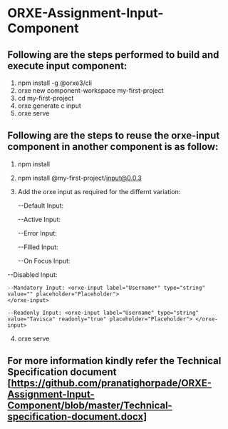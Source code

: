 # ORXE-Assignment-Input-Component

## Following are the steps performed to build and execute input component:
1.	npm install -g @orxe3/cli 
2.	orxe new component-workspace my-first-project 
3.	cd my-first-project 
4.	orxe generate c input
5.	orxe serve

## Following are the steps to reuse the orxe-input component in another component is as follow:

1.	npm install 
2.	npm install @my-first-project/input@0.0.3
3.	Add the orxe input as required for the differnt variation:

    --Default Input:  <orxe-input label="Username" type="string" value="" placeholder="Placeholder"> </orxe-input>

    --Active Input: <orxe-input label="Username" type="string" value="" isActive="true" placeholder="Placeholder"> </orxe-input>

    --Error Input: <orxe-input label="Username" type="string" value="" required="true" isError="true" placeholder="Placeholder"> </orxe-input>

    --FIlled Input: <orxe-input label="Username" type="string" value="Tavisca" isFilled="true" placeholder="Placeholder "> </orxe-input>

    --On Focus Input: <orxe-input label="Username" type="string" value="" isFocus="true" placeholder="Placeholder"></orxe-input>

   --Disabled Input: <orxe-input label="Username" type="string" value="" disabled="true" placeholder="Placeholder"> </orxe-input>

    --Mandatory Input: <orxe-input label="Username*" type="string" value="" placeholder="Placeholder">
    </orxe-input>

    --Readonly Input: <orxe-input label="Username" type="string" value="Tavisca" readonly="true" placeholder="Placeholder"> </orxe-input>

4.	orxe serve

## For more information kindly refer the Technical Specification document [https://github.com/pranatighorpade/ORXE-Assignment-Input-Component/blob/master/Technical-specification-document.docx]
